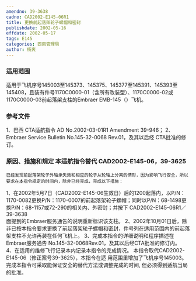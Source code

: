 ```yaml
---
amendno: 39-3638
cadno: CAD2002-E145-06R1
title: 更换前起落架轮子螺帽和密封
publishdate: 2002-05-16
effdate: 2002-05-17
tags: E145
categories: 西南管理局
author: 杨爽
---
```


### 适用范围 
适用于飞机序号145003至145373、145375、145377至145391、145393至145408，且装有件号1170C0000-01（含所有改装型）、1170C0000-02或1170C0000-03前起落架支柱的Embraer EMB-145（）飞机。

<!--more-->
### 参考文件
1、巴西 CTA适航指令 AD No.2002-03-01R1 Amendment 39-946；
 2、Embraer Service Bulletin No.145-32-0068 Rev.01，及其以后经 CTA批准的修订。

### 原因、措施和规定 本适航指令替代 CAD2002-E145-06，39-3625
    已经发现前起落架轮子外轴承失效和相应的轮子从轮轴上分离的情形，因为影响飞行安全，所以要求在本指令规定的时间内，除非已经完成，完成以下措施： 
1、在2002年5月7日（CAD2002-E145-06生效日）后的1200起落内，以P/N：1170-0082更换P/N：1170-0007的前起落架轮子螺帽；同时以P/N：68-1498更换P/N：68-1157或72-290的相关内、外密封；并按下
  CAD2002-E145-06R1／39-3638   
面提到的Embraer服务通告的说明重新标识该支柱。 
2、2002年10月01日后，除非已按本指令要求更换了前起落架轮子螺帽和密封，件号列在适用范围内的前起落架支柱不允许再装在任何飞机上。 
3、完成本指令的详细说明和程序描述在Embraer服务通告
No.145-32-0068Rev.01，及其以后经CTA批准的修订内。 4、在适用的维修飞行记录本内记录本指令的完成情况。  本指令取代CAD2002-E145-06（修正案号39-3625），本指令在适
用范围里增加了飞机序号145003。 完成本指令可采取能保证安全的替代方法或调整完成的时间, 但必须得到适航当局的批准。
